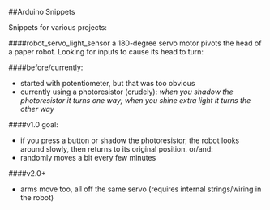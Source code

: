 ##Arduino Snippets

Snippets for various projects:

####robot_servo_light_sensor
a 180-degree servo motor pivots the head of a paper robot. Looking for inputs to cause its head to turn:

####before/currently:
- started with potentiometer, but that was too obvious
- currently using a photoresistor (crudely): _when you shadow the photoresistor it turns one way; when you shine extra light it turns the other way_

####v1.0 goal: 
- if you press a button or shadow the photoresistor, the robot looks around slowly, then returns to its original position.
or/and:
- randomly moves a bit every few minutes

####v2.0+
- arms move too, all off the same servo (requires internal strings/wiring in the robot)